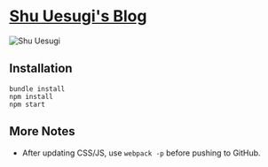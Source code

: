 # [Shu Uesugi's Blog](http://chibicode.com)

![Shu Uesugi](https://cloud.githubusercontent.com/assets/992008/12419519/8a0135a6-be6b-11e5-963d-6b29f528e7e1.jpg)

## Installation

```
bundle install
npm install
npm start
```

## More Notes

- After updating CSS/JS, use `webpack -p` before pushing to GitHub.
